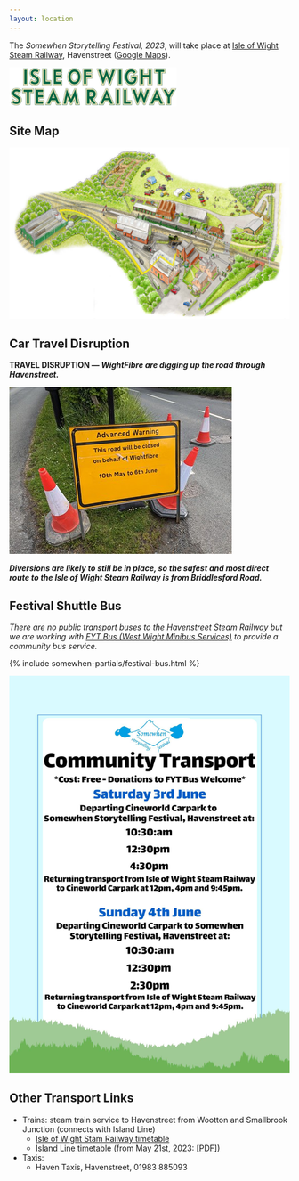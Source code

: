 ```yaml
---
layout: location
---
```


The *Somewhen Storytelling Festival, 2023*, will take place at [Isle of Wight Steam Railway](https://iwsteamrailway.co.uk/), Havenstreet ([Google Maps](https://goo.gl/maps/HjeXqXxHpTARqzUQ6)).

<a href="https://iwsteamrailway.co.uk/"><img height="70" src="../assets/images/iw_steam_railway_logo_smaller_compressed.jpg" /></a>

## Site Map

<img src="../assets/images/iw_steam_railway_map_compressed.jpg" />

## Car Travel Disruption

__TRAVEL DISRUPTION — *WightFibre are digging up the road through Havenstreet.*__

<div class="sw-center-container">
  <img src="../assets/images/roadworks.jpg" /> 
</div>

__*Diversions are likely to still be in place, so the safest and most direct route to the Isle of Wight Steam Railway is from Briddlesford Road.*__

## Festival Shuttle Bus

*There are no public transport buses to the Havenstreet Steam Railway but we are working with [FYT Bus (West Wight Minibus Services)](https://www.facebook.com/groups/334736596708368/user/100067963039764/) to provide a community bus service.*

{% include somewhen-partials/festival-bus.html %}

<div class="sw-center-container">
  <img src="../assets/images/somewhen-transport.jpg" /> 
</div>

## Other Transport Links

- Trains: steam train service to Havenstreet from Wootton and Smallbrook Junction (connects with Island Line)
  - [Isle of Wight Stam Railway timetable](https://iwsteamrailway.co.uk/visit/train-timetables/)
  - [Island Line timetable](https://www.southwesternrailway.com/plan-my-journey/timetables) (from May 21st, 2023: [[PDF](https://www.southwesternrailway.com/plan-my-journey/-/media/c9c27b9654ba4777a49068faed88c6dd.ashx)])
- Taxis:
    - Haven Taxis, Havenstreet, 01983 885093
<!-- - __Need transport?__ We *may* be able to help: phone 07546 121 643 for details. -->

